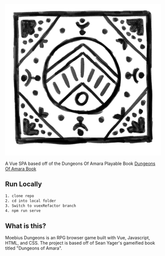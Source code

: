 ![Moebius Dungeons Logo](https://raw.githubusercontent.com/MisuseofMana/moebiusDungeons/master/src/assets/imgs/icons/playerSigilIcon.png)

A Vue SPA based off of the Dungeons Of Amara Playable Book
[Dungeons Of Amara Book](https://gum.co/CsdPh)

## Run Locally
```
1. clone repo
2. cd into local folder
3. Switch to vuexRefactor branch
4. npm run serve
```
## What is this?
Moebius Dungeons is an RPG browser game built with Vue, Javascript, HTML, and CSS.
The project is based off of Sean Yager's gameified book titled "Dungeons of Amara".
